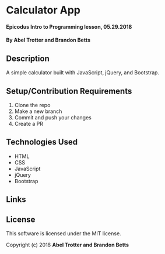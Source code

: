 # Calculator App

#### Epicodus Intro to Programming lesson, 05.29.2018

#### By Abel Trotter and Brandon Betts

## Description

A simple calculator built with JavaScript, jQuery, and Bootstrap.

## Setup/Contribution Requirements

1. Clone the repo
1. Make a new branch
1. Commit and push your changes
1. Create a PR

## Technologies Used

* HTML
* CSS
* JavaScript
* jQuery
* Bootstrap

## Links


## License

This software is licensed under the MIT license.

Copyright (c) 2018 **Abel Trotter and Brandon Betts**
